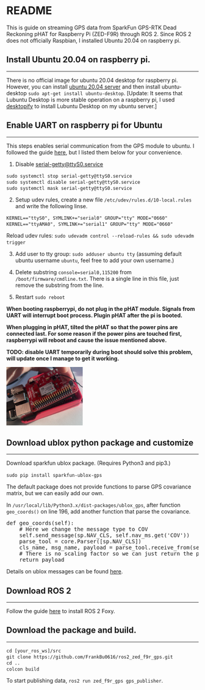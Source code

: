 # README 

This is guide on streaming GPS data from SparkFun GPS-RTK Dead Reckoning pHAT for Raspberry Pi (ZED-F9R) through ROS 2. Since ROS 2 does not officially Raspbian, I installed Ubuntu 20.04 on raspberry pi. 

## Install Ubuntu 20.04 on raspberry pi.
---
There is no official image for ubuntu 20.04 desktop for raspberry pi. However, you can install [ubuntu 20.04 server](https://ubuntu.com/download/raspberry-pi) and then install ubuntu-desktop `sudo apt-get install ubuntu-desktop`. [Update: It seems that Lubuntu Desktop is more stable operation on a raspberry pi, I used [desktopify](https://github.com/wimpysworld/desktopify) to install Lubuntu Desktop on my ubuntu server.]

## Enable UART on raspberry pi for Ubuntu
---
This steps enables serial communication from the GPS module to ubuntu.
I followed the guide [here](https://askubuntu.com/questions/1254376/enable-uart-communication-on-pi4-ubuntu-20-04), but I listed them below for your convenience. 

1. Disable serial-getty@ttyS0.service
```
sudo systemctl stop serial-getty@ttyS0.service
sudo systemctl disable serial-getty@ttyS0.service
sudo systemctl mask serial-getty@ttyS0.service
```

2. Setup udev rules, create a new file `/etc/udev/rules.d/10-local.rules` and write the following linse.  
```
KERNEL=="ttyS0", SYMLINK+="serial0" GROUP="tty" MODE="0660"
KERNEL=="ttyAMA0", SYMLINK+="serial1" GROUP="tty" MODE="0660"
```
Reload udev rules: `sudo udevadm control --reload-rules && sudo udevadm trigger`

3. Add user to tty group: `sudo adduser ubuntu tty` (assuming default ubuntu username `ubuntu`, feel free to add your own username.)

4. Delete substring `console=serial0,115200` from `/boot/firmware/cmdline.txt`. There is a single line in this file, just remove the substring from the line.

5. Restart `sudo reboot` 

**When booting raspberrypi, do not plug in the pHAT module. Signals from UART will interrupt boot process. Plugin pHAT after the pi is booted.**

**When plugging in pHAT, tilted the pHAT so that the power pins are connected last. For some reason if the power pins are touched first, raspberrypi will reboot and cause the issue mentioned above.**

**TODO: disable UART temporarily during boot should solve this problem, will update once I manage to get it working.**

<img src="gps_assemble.jpg" width="200">

## Download ublox python package and customize
---
Download sparkfun ublox package. (Requires Python3 and pip3.)

```sudo pip install sparkfun-ublox-gps```

The default package does not provide functions to parse GPS covariance matrix, but we can easily add our own.

In `/usr/local/lib/Python3.x/dist-packages/ublox_gps`,
after function `geo_coords()` on line 196, add another function that parse the covariance.

<pre>
def geo_coords(self):
    # Here we change the message type to COV
    self.send_message(sp.NAV_CLS, self.nav_ms.get('COV'))
    parse_tool = core.Parser([sp.NAV_CLS])
    cls_name, msg_name, payload = parse_tool.receive_from(self.hard_port)
    # There is no scaling factor so we can just return the payload
    return payload
</pre>

Details on ublox messages can be found [here](https://www.u-blox.com/sites/default/files/u-blox-F9-HPG-1.30_InterfaceDescription_UBX-21046737.pdf).

## Download ROS 2
---
Follow the guide [here](https://docs.ros.org/en/foxy/Installation/Ubuntu-Install-Debians.html) to install ROS 2 Foxy. 

## Download the package and build.
---
```
cd [your_ros_ws]/src
git clone https://github.com/FrankBu0616/ros2_zed_f9r_gps.git
cd ..
colcon build
```

To start publishing data, `ros2 run zed_f9r_gps gps_publisher`.
